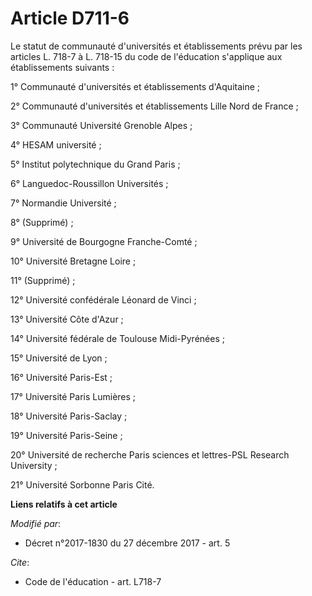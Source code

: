 # Article D711-6

Le statut de communauté d'universités et établissements prévu par les articles L. 718-7 à L. 718-15 du code de l'éducation
s'applique aux établissements suivants :

1° Communauté d'universités et établissements d'Aquitaine ;

2° Communauté d'universités et établissements Lille Nord de France ;

3° Communauté Université Grenoble Alpes ;

4° HESAM université ;

5° Institut polytechnique du Grand Paris ;

6° Languedoc-Roussillon Universités ;

7° Normandie Université ;

8° (Supprimé) ;

9° Université de Bourgogne Franche-Comté ;

10° Université Bretagne Loire ;

11° (Supprimé) ;

12° Université confédérale Léonard de Vinci ;

13° Université Côte d'Azur ;

14° Université fédérale de Toulouse Midi-Pyrénées ;

15° Université de Lyon ;

16° Université Paris-Est ;

17° Université Paris Lumières ;

18° Université Paris-Saclay ;

19° Université Paris-Seine ;

20° Université de recherche Paris sciences et lettres-PSL Research University ;

21° Université Sorbonne Paris Cité.

**Liens relatifs à cet article**

_Modifié par_:

  - Décret n°2017-1830 du 27 décembre 2017 - art. 5

_Cite_:

  - Code de l'éducation - art. L718-7
